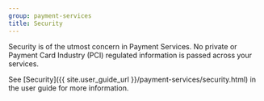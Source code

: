 ```yaml
---
group: payment-services
title: Security
---
```


Security is of the utmost concern in Payment Services. No private or Payment Card Industry (PCI) regulated information is passed across your services.

See [Security]({{ site.user_guide_url }}/payment-services/security.html) in the user guide for more information.